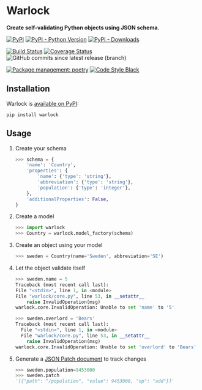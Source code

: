# Warlock

**Create self-validating Python objects using JSON schema.**

[![PyPI](https://img.shields.io/pypi/v/warlock.svg)][warlock]
[![PyPI - Python Version](https://img.shields.io/pypi/pyversions/warlock.svg)][warlock]
[![PyPI - Downloads](https://img.shields.io/pypi/dw/warlock.svg)][pypistats]

[![Build Status](https://travis-ci.org/bcwaldon/warlock.svg?branch=master)][ci-builds]
[![Coverage Status](https://coveralls.io/repos/github/bcwaldon/warlock/badge.svg?branch=master)][coveralls]
![GitHub commits since latest release (branch)](https://img.shields.io/github/commits-since/bcwaldon/warlock/latest/master.svg)

[![Package management: poetry](https://img.shields.io/badge/deps-poetry-blueviolet.svg)][poetry]
[![Code Style Black](https://img.shields.io/badge/code%20style-black-000000.svg)](https://github.com/ambv/black/)

## Installation

Warlock is [available on PyPI][warlock]:

```shell
pip install warlock
```

## Usage

1) Create your schema

    ```python
    >>> schema = {
        'name': 'Country',
        'properties': {
            'name': {'type': 'string'},
            'abbreviation': {'type': 'string'},
            'population': {'type': 'integer'},
        },
        'additionalProperties': False,
    }
    ```

2) Create a model

    ```python
    >>> import warlock
    >>> Country = warlock.model_factory(schema)
    ```

3) Create an object using your model

    ```python
    >>> sweden = Country(name='Sweden', abbreviation='SE')
    ```

4) Let the object validate itself

    ```python
    >>> sweden.name = 5
    Traceback (most recent call last):
    File "<stdin>", line 1, in <module>
    File "warlock/core.py", line 53, in __setattr__
        raise InvalidOperation(msg)
    warlock.core.InvalidOperation: Unable to set 'name' to '5'

    >>> sweden.overlord = 'Bears'
    Traceback (most recent call last):
      File "<stdin>", line 1, in <module>
      File "warlock/core.py", line 53, in __setattr__
        raise InvalidOperation(msg)
    warlock.core.InvalidOperation: Unable to set 'overlord' to 'Bears'
    ```

5) Generate a [JSON Patch document](http://tools.ietf.org/html/draft-ietf-appsawg-json-patch) to track changes

    ```python
    >>> sweden.population=9453000
    >>> sweden.patch
    '[{"path": "/population", "value": 9453000, "op": "add"}]'
    ```

[warlock]: https://pypi.org/project/warlock/
[pip]: https://pip.pypa.io/en/stable/
[ci-builds]: https://travis-ci.org/bcwaldon/warlock
[coveralls]: https://coveralls.io/github/bcwaldon/warlock?branch=master
[poetry]: https://poetry.eustace.io/docs/
[pypistats]: https://pypistats.org/packages/warlock

